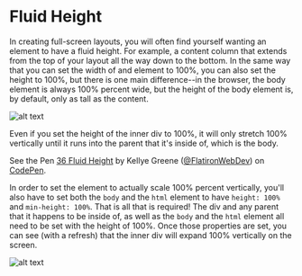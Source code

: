 # Fluid Height

In creating full-screen layouts, you will often find yourself wanting an element to have a fluid height. For example, a content column that extends from the top of your layout all the way down to the bottom. In the same way that you can set the width of and element to 100%, you can also set the height to 100%, but there is one main difference--in the browser, the body element is always 100% percent wide, but the height of the body element is, by default, only as tall as the content. 

![alt text](https://curriculum-content.s3.amazonaws.com/fewds-css/fluid-height/default.png "default display")

Even if you set the height of the inner div to 100%, it will only stretch 100% vertically until it runs into the parent that it's inside of, which is the body. 

<p data-height="265" data-theme-id="light" data-slug-hash="yjRoWE" data-default-tab="html,result" data-user="FlatironWebDev" data-embed-version="2" data-pen-title="36 Fluid Height" class="codepen">See the Pen <a href="https://codepen.io/FlatironWebDev/pen/yjRoWE/">36 Fluid Height</a> by Kellye Greene (<a href="https://codepen.io/FlatironWebDev">@FlatironWebDev</a>) on <a href="https://codepen.io">CodePen</a>.</p>
<script async src="https://static.codepen.io/assets/embed/ei.js"></script>

In order to set the element to actually scale 100% percent vertically, you'll also have to set both the `body` and the `html` element to have
`height: 100%` and `min-height: 100%`. That is all that is required! The div and any parent that it happens to be inside of, as well
as the `body` and the `html` element all need to be set with the height of 100%. Once those properties are set, you can see (with a refresh) that the inner div will expand 100% vertically on the screen.

![alt text](https://curriculum-content.s3.amazonaws.com/fewds-css/fluid-height/final.png "final display")
